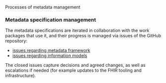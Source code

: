 Processes of metadata management


### Metadata specification management

The metadata specifications are iterated in collaboration with the work packages that use it, and their progress is managed via issues of the GitHub repository:
- [issues regarding metadata framework](https://github.com/Xt-EHR/xt-ehr-metadata/issues)  
- [issues regarding information models](https://github.com/Xt-EHR/xt-ehr-common/issues)


The closed issues capture decisions and agreed changes, as well as escalations if needed (for example updates to the FHIR tooling and infrastructure).